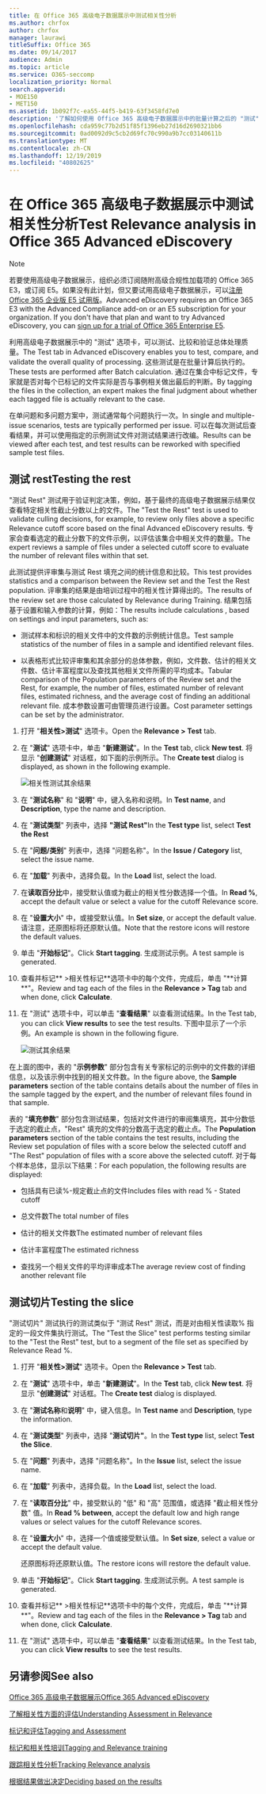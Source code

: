 ```yaml
---
title: 在 Office 365 高级电子数据展示中测试相关性分析
ms.author: chrfox
author: chrfox
manager: laurawi
titleSuffix: Office 365
ms.date: 09/14/2017
audience: Admin
ms.topic: article
ms.service: O365-seccomp
localization_priority: Normal
search.appverid:
- MOE150
- MET150
ms.assetid: 1b092f7c-ea55-44f5-b419-63f3458fd7e0
description: '了解如何使用 Office 365 高级电子数据展示中的批量计算之后的 "测试" 选项卡来测试、比较和验证总体处理质量。  '
ms.openlocfilehash: cda959c77b2d51f85f1396eb27d16d2690321bb6
ms.sourcegitcommit: 0ad0092d9c5cb2d69fc70c990a9b7cc03140611b
ms.translationtype: MT
ms.contentlocale: zh-CN
ms.lasthandoff: 12/19/2019
ms.locfileid: "40802625"
---
```

# <a name="test-relevance-analysis-in-office-365-advanced-ediscovery"></a><span data-ttu-id="16f31-103">在 Office 365 高级电子数据展示中测试相关性分析</span><span class="sxs-lookup"><span data-stu-id="16f31-103">Test Relevance analysis in Office 365 Advanced eDiscovery</span></span>

> [!NOTE]
> <span data-ttu-id="16f31-p101">若要使用高级电子数据展示，组织必须订阅随附高级合规性加载项的 Office 365 E3，或订阅 E5。如果没有此计划，但又要试用高级电子数据展示，可以[注册 Office 365 企业版 E5 试用版](https://go.microsoft.com/fwlink/p/?LinkID=698279)。</span><span class="sxs-lookup"><span data-stu-id="16f31-p101">Advanced eDiscovery requires an Office 365 E3 with the Advanced Compliance add-on or an E5 subscription for your organization. If you don't have that plan and want to try Advanced eDiscovery, you can [sign up for a trial of Office 365 Enterprise E5](https://go.microsoft.com/fwlink/p/?LinkID=698279).</span></span> 
  
<span data-ttu-id="16f31-106">利用高级电子数据展示中的 "测试" 选项卡，可以测试、比较和验证总体处理质量。</span><span class="sxs-lookup"><span data-stu-id="16f31-106">The Test tab in Advanced eDiscovery enables you to test, compare, and validate the overall quality of processing.</span></span> <span data-ttu-id="16f31-107">这些测试是在批量计算后执行的。</span><span class="sxs-lookup"><span data-stu-id="16f31-107">These tests are performed after Batch calculation.</span></span> <span data-ttu-id="16f31-108">通过在集合中标记文件，专家就是否对每个已标记的文件实际是否与事例相关做出最后的判断。</span><span class="sxs-lookup"><span data-stu-id="16f31-108">By tagging the files in the collection, an expert makes the final judgment about whether each tagged file is actually relevant to the case.</span></span> 
  
<span data-ttu-id="16f31-109">在单问题和多问题方案中，测试通常每个问题执行一次。</span><span class="sxs-lookup"><span data-stu-id="16f31-109">In single and multiple-issue scenarios, tests are typically performed per issue.</span></span> <span data-ttu-id="16f31-110">可以在每次测试后查看结果，并可以使用指定的示例测试文件对测试结果进行改编。</span><span class="sxs-lookup"><span data-stu-id="16f31-110">Results can be viewed after each test, and test results can be reworked with specified sample test files.</span></span>
  
## <a name="testing-the-rest"></a><span data-ttu-id="16f31-111">测试 rest</span><span class="sxs-lookup"><span data-stu-id="16f31-111">Testing the rest</span></span>

<span data-ttu-id="16f31-112">"测试 Rest" 测试用于验证判定决策，例如，基于最终的高级电子数据展示结果仅查看特定相关性截止分数以上的文件。</span><span class="sxs-lookup"><span data-stu-id="16f31-112">The "Test the Rest" test is used to validate culling decisions, for example, to review only files above a specific Relevance cutoff score based on the final Advanced eDiscovery results.</span></span> <span data-ttu-id="16f31-113">专家会查看选定的截止分数下的文件示例，以评估该集合中相关文件的数量。</span><span class="sxs-lookup"><span data-stu-id="16f31-113">The expert reviews a sample of files under a selected cutoff score to evaluate the number of relevant files within that set.</span></span>
  
<span data-ttu-id="16f31-114">此测试提供评审集与测试 Rest 填充之间的统计信息和比较。</span><span class="sxs-lookup"><span data-stu-id="16f31-114">This test provides statistics and a comparison between the Review set and the Test the Rest population.</span></span> <span data-ttu-id="16f31-115">评审集的结果是由培训过程中的相关性计算得出的。</span><span class="sxs-lookup"><span data-stu-id="16f31-115">The results of the review set are those calculated by Relevance during Training.</span></span> <span data-ttu-id="16f31-116">结果包括基于设置和输入参数的计算，例如：</span><span class="sxs-lookup"><span data-stu-id="16f31-116">The results include calculations , based on settings and input parameters, such as:</span></span>
  
- <span data-ttu-id="16f31-117">测试样本和标识的相关文件中的文件数的示例统计信息。</span><span class="sxs-lookup"><span data-stu-id="16f31-117">Test sample statistics of the number of files in a sample and identified relevant files.</span></span> 
    
- <span data-ttu-id="16f31-118">以表格形式比较评审集和其余部分的总体参数，例如，文件数、估计的相关文件数、估计丰富程度以及查找其他相关文件所需的平均成本。</span><span class="sxs-lookup"><span data-stu-id="16f31-118">Tabular comparison of the Population parameters of the Review set and the Rest, for example, the number of files, estimated number of relevant files, estimated richness, and the average cost of finding an additional relevant file.</span></span> <span data-ttu-id="16f31-119">成本参数设置可由管理员进行设置。</span><span class="sxs-lookup"><span data-stu-id="16f31-119">Cost parameter settings can be set by the administrator.</span></span>
    
1. <span data-ttu-id="16f31-120">打开 "**相关性\>测试**" 选项卡。</span><span class="sxs-lookup"><span data-stu-id="16f31-120">Open the **Relevance \> Test** tab.</span></span> 
    
2. <span data-ttu-id="16f31-121">在 "**测试**" 选项卡中，单击 "**新建测试**"。</span><span class="sxs-lookup"><span data-stu-id="16f31-121">In the **Test** tab, click **New test**.</span></span> <span data-ttu-id="16f31-122">将显示 "**创建测试**" 对话框，如下面的示例所示。</span><span class="sxs-lookup"><span data-stu-id="16f31-122">The **Create test** dialog is displayed, as shown in the following example.</span></span> 
    
    ![相关性测试其余结果](media/46e6898a-f929-4fd0-88d9-6f91d04b6ce2.png)
  
3. <span data-ttu-id="16f31-124">在 "**测试名称**" 和 "**说明**" 中，键入名称和说明。</span><span class="sxs-lookup"><span data-stu-id="16f31-124">In **Test name**, and **Description**, type the name and description.</span></span>
    
4. <span data-ttu-id="16f31-125">在 "**测试类型**" 列表中，选择 **"测试 Rest"**</span><span class="sxs-lookup"><span data-stu-id="16f31-125">In the **Test type** list, select **Test the Rest**</span></span>
    
5. <span data-ttu-id="16f31-126">在 "**问题/类别**" 列表中，选择 "问题名称"。</span><span class="sxs-lookup"><span data-stu-id="16f31-126">In the **Issue / Category** list, select the issue name.</span></span> 
    
6. <span data-ttu-id="16f31-127">在 "**加载**" 列表中，选择负载。</span><span class="sxs-lookup"><span data-stu-id="16f31-127">In the **Load** list, select the load.</span></span> 
    
7. <span data-ttu-id="16f31-128">在**读取百分比**中，接受默认值或为截止的相关性分数选择一个值。</span><span class="sxs-lookup"><span data-stu-id="16f31-128">In **Read %**, accept the default value or select a value for the cutoff Relevance score.</span></span> 
    
8. <span data-ttu-id="16f31-129">在 "**设置大小**" 中，或接受默认值。</span><span class="sxs-lookup"><span data-stu-id="16f31-129">In **Set size**, or accept the default value.</span></span> <span data-ttu-id="16f31-130">请注意，还原图标将还原默认值。</span><span class="sxs-lookup"><span data-stu-id="16f31-130">Note that the restore icons will restore the default values.</span></span>
    
9. <span data-ttu-id="16f31-131">单击 "**开始标记**"。</span><span class="sxs-lookup"><span data-stu-id="16f31-131">Click **Start tagging**.</span></span> <span data-ttu-id="16f31-132">生成测试示例。</span><span class="sxs-lookup"><span data-stu-id="16f31-132">A test sample is generated.</span></span>
    
10. <span data-ttu-id="16f31-133">查看并标记\*\* \>相关性标记**选项卡中的每个文件，完成后，单击 "**计算\*\*"。</span><span class="sxs-lookup"><span data-stu-id="16f31-133">Review and tag each of the files in the **Relevance \> Tag** tab and when done, click **Calculate**.</span></span>
    
11. <span data-ttu-id="16f31-134">在 "测试" 选项卡中，可以单击 "**查看结果**" 以查看测试结果。</span><span class="sxs-lookup"><span data-stu-id="16f31-134">In the Test tab, you can click **View results** to see the test results.</span></span> <span data-ttu-id="16f31-135">下图中显示了一个示例。</span><span class="sxs-lookup"><span data-stu-id="16f31-135">An example is shown in the following figure.</span></span> 
    
    ![测试其余结果](media/b95744a9-047d-4c29-992d-04fa7e58e58a.png)
  
<span data-ttu-id="16f31-137">在上面的图中，表的 "**示例参数**" 部分包含有关专家标记的示例中的文件数的详细信息，以及该示例中找到的相关文件数。</span><span class="sxs-lookup"><span data-stu-id="16f31-137">In the figure above, the **Sample parameters** section of the table contains details about the number of files in the sample tagged by the expert, and the number of relevant files found in that sample.</span></span> 
  
<span data-ttu-id="16f31-138">表的 "**填充参数**" 部分包含测试结果，包括对文件进行的审阅集填充，其中分数低于选定的截止点，"Rest" 填充的文件的分数高于选定的截止点。</span><span class="sxs-lookup"><span data-stu-id="16f31-138">The **Population parameters** section of the table contains the test results, including the Review set population of files with a score below the selected cutoff and "The Rest" population of files with a score above the selected cutoff.</span></span> <span data-ttu-id="16f31-139">对于每个样本总体，显示以下结果：</span><span class="sxs-lookup"><span data-stu-id="16f31-139">For each population, the following results are displayed:</span></span> 
  
- <span data-ttu-id="16f31-140">包括具有已读%-规定截止点的文件</span><span class="sxs-lookup"><span data-stu-id="16f31-140">Includes files with read % - Stated cutoff</span></span>
    
- <span data-ttu-id="16f31-141">总文件数</span><span class="sxs-lookup"><span data-stu-id="16f31-141">The total number of files</span></span> 
    
- <span data-ttu-id="16f31-142">估计的相关文件数</span><span class="sxs-lookup"><span data-stu-id="16f31-142">The estimated number of relevant files</span></span> 
    
- <span data-ttu-id="16f31-143">估计丰富程度</span><span class="sxs-lookup"><span data-stu-id="16f31-143">The estimated richness</span></span> 
    
- <span data-ttu-id="16f31-144">查找另一个相关文件的平均评审成本</span><span class="sxs-lookup"><span data-stu-id="16f31-144">The average review cost of finding another relevant file</span></span>
    
## <a name="testing-the-slice"></a><span data-ttu-id="16f31-145">测试切片</span><span class="sxs-lookup"><span data-stu-id="16f31-145">Testing the slice</span></span>

<span data-ttu-id="16f31-146">"测试切片" 测试执行的测试类似于 "测试 Rest" 测试，而是对由相关性读取% 指定的一段文件集执行测试。</span><span class="sxs-lookup"><span data-stu-id="16f31-146">The "Test the Slice" test performs testing similar to the "Test the Rest" test, but to a segment of the file set as specified by Relevance Read %.</span></span>
  
1. <span data-ttu-id="16f31-147">打开 "**相关性\>测试**" 选项卡。</span><span class="sxs-lookup"><span data-stu-id="16f31-147">Open the **Relevance \> Test** tab.</span></span> 
    
2. <span data-ttu-id="16f31-148">在 "**测试**" 选项卡中，单击 "**新建测试**"。</span><span class="sxs-lookup"><span data-stu-id="16f31-148">In the **Test** tab, click **New test**.</span></span> <span data-ttu-id="16f31-149">将显示 "**创建测试**" 对话框。</span><span class="sxs-lookup"><span data-stu-id="16f31-149">The **Create test** dialog is displayed.</span></span> 
    
3. <span data-ttu-id="16f31-150">在 "**测试名称**和**说明**" 中，键入信息。</span><span class="sxs-lookup"><span data-stu-id="16f31-150">In **Test name** and **Description**, type the information.</span></span>
    
4. <span data-ttu-id="16f31-151">在 "**测试类型**" 列表中，选择 "**测试切片"**。</span><span class="sxs-lookup"><span data-stu-id="16f31-151">In the **Test type** list, select **Test the Slice**.</span></span>
    
5. <span data-ttu-id="16f31-152">在 "**问题**" 列表中，选择 "问题名称"。</span><span class="sxs-lookup"><span data-stu-id="16f31-152">In the **Issue** list, select the issue name.</span></span> 
    
6. <span data-ttu-id="16f31-153">在 "**加载**" 列表中，选择负载。</span><span class="sxs-lookup"><span data-stu-id="16f31-153">In the **Load** list, select the load.</span></span> 
    
7. <span data-ttu-id="16f31-154">在 "**读取百分比**" 中，接受默认的 "低" 和 "高" 范围值，或选择 "截止相关性分数" 值。</span><span class="sxs-lookup"><span data-stu-id="16f31-154">In **Read % between**, accept the default low and high range values or select values for the cutoff Relevance scores.</span></span> 
    
8. <span data-ttu-id="16f31-155">在 "**设置大小**" 中，选择一个值或接受默认值。</span><span class="sxs-lookup"><span data-stu-id="16f31-155">In **Set size**, select a value or accept the default value.</span></span>
    
    <span data-ttu-id="16f31-156">还原图标将还原默认值。</span><span class="sxs-lookup"><span data-stu-id="16f31-156">The restore icons will restore the default value.</span></span>
    
9. <span data-ttu-id="16f31-157">单击 "**开始标记**"。</span><span class="sxs-lookup"><span data-stu-id="16f31-157">Click **Start tagging**.</span></span> <span data-ttu-id="16f31-158">生成测试示例。</span><span class="sxs-lookup"><span data-stu-id="16f31-158">A test sample is generated.</span></span>
    
10. <span data-ttu-id="16f31-159">查看并标记\*\* \>相关性标记**选项卡中的每个文件，完成后，单击 "**计算\*\*"。</span><span class="sxs-lookup"><span data-stu-id="16f31-159">Review and tag each of the files in the **Relevance \> Tag** tab and when done, click **Calculate**.</span></span> 
    
11. <span data-ttu-id="16f31-160">在 "测试" 选项卡中，可以单击 "**查看结果**" 以查看测试结果。</span><span class="sxs-lookup"><span data-stu-id="16f31-160">In the Test tab, you can click **View results** to see the test results.</span></span> 
    
## <a name="see-also"></a><span data-ttu-id="16f31-161">另请参阅</span><span class="sxs-lookup"><span data-stu-id="16f31-161">See also</span></span>

[<span data-ttu-id="16f31-162">Office 365 高级电子数据展示</span><span class="sxs-lookup"><span data-stu-id="16f31-162">Office 365 Advanced eDiscovery</span></span>](office-365-advanced-ediscovery.md)
  
[<span data-ttu-id="16f31-163">了解相关性方面的评估</span><span class="sxs-lookup"><span data-stu-id="16f31-163">Understanding Assessment in Relevance</span></span>](assessment-in-relevance-in-advanced-ediscovery.md)
  
[<span data-ttu-id="16f31-164">标记和评估</span><span class="sxs-lookup"><span data-stu-id="16f31-164">Tagging and Assessment</span></span>](tagging-and-assessment-in-advanced-ediscovery.md)
  
[<span data-ttu-id="16f31-165">标记和相关性培训</span><span class="sxs-lookup"><span data-stu-id="16f31-165">Tagging and Relevance training</span></span>](tagging-and-relevance-training-in-advanced-ediscovery.md)
  
[<span data-ttu-id="16f31-166">跟踪相关性分析</span><span class="sxs-lookup"><span data-stu-id="16f31-166">Tracking Relevance analysis</span></span>](track-relevance-analysis-in-advanced-ediscovery.md)
  
[<span data-ttu-id="16f31-167">根据结果做出决定</span><span class="sxs-lookup"><span data-stu-id="16f31-167">Deciding based on the results</span></span>](decision-based-on-the-results-in-advanced-ediscovery.md)

